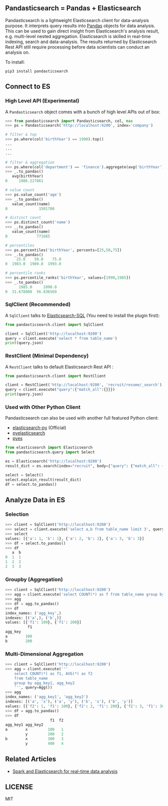 ## Pandasticsearch = Pandas + Elasticsearch

Pandasticsearch is a lightweight Elasticsearch client for data-analysis purpose. It interprets query results into
 [Pandas](http://pandas.pydata.org) objects for data analysis. This can be used to gain direct insight
  from Elasticsearch's analysis result, e.g. multi-level nested aggregation. Elasticsearch is skilled 
  in real-time indexing, search and data-analysis. The results returned by Elasticsearch Rest API still
  require processing before data scientists can conduct an analysis on. 

To install:

```
pip3 install pandasticsearch
```

## Connect to ES

### High Level API (Experimental)

A `Pandasticsearch` object comes with a bunch of high level APIs out of box:

```python
>>> from pandasticsearch import Pandasticsearch, col, max
>>> ps = Pandasticsearch('http://localhost:9200', index='company')

# filter & top
>>> ps.where(col('birthYear') == 1990).top()
...
... 
...

# filter & aggregation
>>> ps.where(col('department') == 'finance').aggregate(avg('birthYear'))
>>> _.to_pandas()
   avg(birthYear)
0     1986.227061

# value count
>>> ps.value_count('age')
>>> _.to_pandas()
   value_count(name)
0              1501780

# distinct count 
>>> ps.distinct_count('name')
>>> _.to_pandas()
   value_count(name)
0             771665

# percentiles
>>> ps.percentiles('birthYear', percents=[25,50,75])
>>> _.to_pandas()
     25.0    50.0    75.0
0  1983.0  1989.0  1993.0

# percentile ranks
>>> ps.percentile_ranks('birthYear', values=[1990,1985])
>>> _.to_pandas()
      1985.0     1990.0
0  31.678808  56.836569
```

### SqlClient (Recommended)

A `SqlClient` talks to [Elasticsearch-SQL](https://github.com/NLPchina/elasticsearch-sql) (You need to install the plugin first):

```python
from pandasticsearch.client import SqlClient

client = SqlClient('http://localhost:9200')
query = client.execute('select * from table_name')
print(query.json)
```

### RestClient (Minimal Dependency)

A `RestClient` talks to default Elasticsearch Rest API :

```python
from pandasticsearch.client import RestClient

client = RestClient('http://localhost:9200', 'recruit/resume/_search')
query = client.execute("query":{"match_all":{}}})
print(query.json)
```

### Used with Other Python Client

Pandasticsearch can also be used with another full featured Python client:

* [elasticsearch-py](https://github.com/elastic/elasticsearch-py) (Official)
* [pyelasticsearch](https://github.com/pyelasticsearch/pyelasticsearch)
* [pyes](https://github.com/aparo/pyes)

```python
from elasticsearch import Elasticsearch
from pandasticsearch.query import Select

es = Elasticsearch('http://localhost:9200')
result_dict = es.search(index="recruit", body={"query": {"match_all": {}}})

select = Select()
select.explain_result(result_dict)
df = select.to_pandas()
```

## Analyze Data in ES

### Selection

```python
>>> client = SqlClient('http://localhost:9200')
>>> select = client.execute('select a,b from table_name limit 3', query=Select())
>>> select
values: [{'a': 1, 'b': 1}, {'a': 2, 'b': 2}, {'a': 3, 'b': 3}]
>>> df = select.to_pandas()
>>> df
   a  b
0  1  1
1  2  2
2  3  3
```

### Groupby (Aggregation)

```python
>>> client = SqlClient('http://localhost:9200')
>>> agg = client.execute('select COUNT(*) as f from table_name group by agg_key', query=Agg())
>>> agg
>>> df = agg.to_pandas()
>>> df
index_names: ('agg_key',)
indexes: [('a',), ('b',)]
values: [{'f1': 100}, {'f1': 200}]
          f1
agg_key
a        100
b        200
```

### Multi-Dimensional Aggregation

```python
>>> client = SqlClient('http://localhost:9200')
>>> agg = client.execute('''
    select COUNT(*) as f1, AVG(*) as f2
    from table_name
    group by agg_key1, agg_key2
    ''', query=Agg())
>>> agg
index_names: ('agg_key1', 'agg_key2')
indexes: [('a', 'x'), ('a', 'y'), ('b', 'x'), ('b', 'y')]
values: [{'f2': 1, 'f1': 100}, {'f2': 2, 'f1': 200}, {'f2': 3, 'f1': 300}, {'f2': 4, 'f1': 400}]
>>> df = agg.to_pandas()
>>> df
                    f1  f2
agg_key1 agg_key2
a        x         100   1
         y         200   2
b        x         300   3
         y         400   4
```

## Related Articles

* [Spark and Elasticsearch for real-time data analysis](https://spark-summit.org/2015-east/wp-content/uploads/2015/03/SSE15-35-Leau.pdf)


## LICENSE
 
MIT
